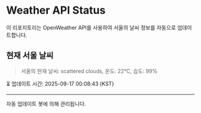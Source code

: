 
# Weather API Status

이 리포지토리는 OpenWeather API를 사용하여 서울의 날씨 정보를 자동으로 업데이트합니다.

## 현재 서울 날씨
> 서울의 현재 날씨: scattered clouds, 온도: 22°C, 습도: 99%

⏳ 업데이트 시간: 2025-09-17 00:08:43 (KST)

---
자동 업데이트 봇에 의해 관리됩니다.
